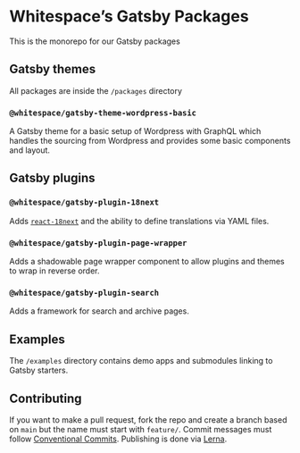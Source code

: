 # Whitespace’s Gatsby Packages

This is the monorepo for our Gatsby packages

## Gatsby themes

All packages are inside the `/packages` directory

### `@whitespace/gatsby-theme-wordpress-basic`

A Gatsby theme for a basic setup of Wordpress with GraphQL which handles the
sourcing from Wordpress and provides some basic components and layout.

## Gatsby plugins

### `@whitespace/gatsby-plugin-18next`

Adds [`react-18next`](https://react.i18next.com/) and the ability to define
translations via YAML files.

### `@whitespace/gatsby-plugin-page-wrapper`

Adds a shadowable page wrapper component to allow plugins and themes to wrap in
reverse order.

### `@whitespace/gatsby-plugin-search`

Adds a framework for search and archive pages.

## Examples

The `/examples` directory contains demo apps and submodules linking to Gatsby
starters.

## Contributing

If you want to make a pull request, fork the repo and create a branch based on
`main` but the name must start with `feature/`. Commit messages must follow
[Conventional Commits](https://www.conventionalcommits.org/). Publishing is done
via [Lerna](https://lerna.js.org/).
